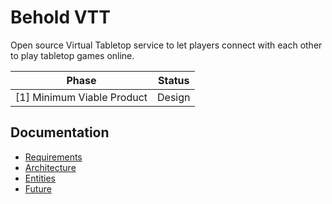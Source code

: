Behold VTT
==========

Open source Virtual Tabletop service to let players connect with each other to play tabletop games
online.

| Phase                      | Status
| -------------------------- | ------
| [1] Minimum Viable Product | Design

## Documentation

* [Requirements](./doc/requirements.md)
* [Architecture](./doc/architecture.md)
* [Entities](./doc/entities.md)
* [Future](./doc/future.md)